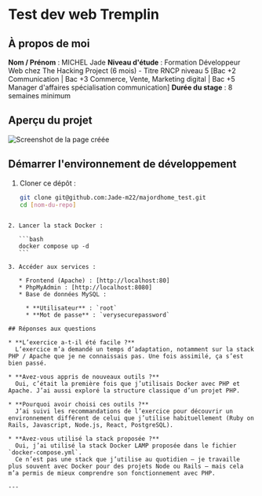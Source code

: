 # Test dev web Tremplin

## À propos de moi

**Nom / Prénom** : MICHEL Jade
**Niveau d'étude** : Formation Développeur Web chez The Hacking Project (6 mois) - Titre RNCP niveau 5
[Bac +2 Communication | Bac +3 Commerce, Vente, Marketing digital | Bac +5 Manager d'affaires spécialisation communication]
**Durée du stage** : 8 semaines minimum 

## Aperçu du projet

![Screenshot de la page créée](./Screenshot_1.png)

## Démarrer l'environnement de développement

1. Cloner ce dépôt :
   ```bash
   git clone git@github.com:Jade-m22/majordhome_test.git
   cd [nom-du-repo]
````

2. Lancer la stack Docker :

   ```bash
   docker compose up -d
   ```

3. Accéder aux services :

   * Frontend (Apache) : [http://localhost:80]
   * PhpMyAdmin : [http://localhost:8080]
   * Base de données MySQL :

     * **Utilisateur** : `root`
     * **Mot de passe** : `verysecurepassword`

## Réponses aux questions

* **L’exercice a-t-il été facile ?**
  L’exercice m’a demandé un temps d’adaptation, notamment sur la stack PHP / Apache que je ne connaissais pas. Une fois assimilé, ça s’est bien passé.

* **Avez-vous appris de nouveaux outils ?**
  Oui, c’était la première fois que j’utilisais Docker avec PHP et Apache. J’ai aussi exploré la structure classique d’un projet PHP.

* **Pourquoi avoir choisi ces outils ?**
  J’ai suivi les recommandations de l’exercice pour découvrir un environnement différent de celui que j’utilise habituellement (Ruby on Rails, Javascript, Node.js, React, PostgreSQL).

* **Avez-vous utilisé la stack proposée ?**
  Oui, j’ai utilisé la stack Docker LAMP proposée dans le fichier `docker-compose.yml`.
  Ce n’est pas une stack que j’utilise au quotidien — je travaille plus souvent avec Docker pour des projets Node ou Rails — mais cela m’a permis de mieux comprendre son fonctionnement avec PHP.

---
